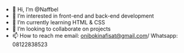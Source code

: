 - 👋 Hi, I’m @Naffbel
- 👀 I’m interested in front-end and back-end development
- 🌱 I’m currently learning HTML & CSS
- 💞️ I’m looking to collaborate on projects
- 📫 How to reach me email: onibokinafisat@gmail.com/ Whatsapp: 08122838523

<!---
Naffbel/Naffbel is a ✨ special ✨ repository because its `README.md` (this file) appears on your GitHub profile.
You can click the Preview link to take a look at your changes.
--->
